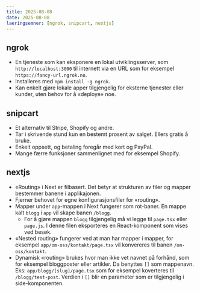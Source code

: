 ```yaml
---
title: 2025-08-08
date: 2025-08-08
laeringsemner: [ngrok, snipcart, nextjs]
---
```

## ngrok
- En tjeneste som kan eksponere en lokal utviklingsserver, som `http://localhost:3000` til internett via en URL som for eksempel `https://fancy-url.ngrok.no`.
- Installeres med `npm install -g ngrok`.
- Kan enkelt gjøre lokale apper tilgjengelig for eksterne tjenester eller kunder, uten behov for å «deploye» noe.

## snipcart
- Et alternativ til Stripe, Shopify og andre.
- Tar i skrivende stund kun en bestemt prosent av salget. Ellers gratis å bruke.
- Enkelt oppsett, og betaling foregår med kort og PayPal.
- Mange færre funksjoner sammenlignet med for eksempel Shopify.

## nextjs
- «Routing» i Next er filbasert. Det betyr at strukturen av filer og mapper bestemmer banene i applikajonen.
- Fjerner behovet for egne konfigurasjonsfiler for «routing».
- Mapper under `app`-mappen i Next fungerer som rot-baner. En mappe kalt `blogg` i `app` vil skape banen `/blogg`.
    - For å gjøre mappen `blogg` tilgjengelig må vi legge til `page.tsx` eller `page.js`. I denne filen eksporteres en React-komponent som vises ved besøk.
- «Nested routing» fungerer ved at man har mapper i mapper, for eksempel `app/om-oss/kontakt/page.tsx` vil konvereres til banen `/om-oss/kontakt`.
- Dynamisk «routing» brukes hvor man ikke vet navnet på forhånd, som for eksempel bloggposter eller artikler. Da benyttes `[]` som mappenavn. Eks: `app/blogg/[slug]/page.tsx` som for eksempel koverteres til `/blogg/test-post`. Verdien i `[]` blir en parameter som er tilgjengelig i side-komponenten.
